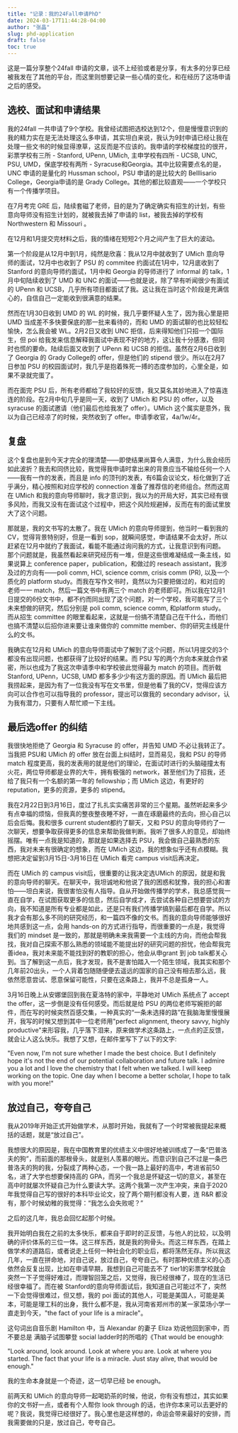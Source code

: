 ```yaml
---
title: "记录：我的24Fall申请PhD"
date: 2024-03-17T11:44:28-04:00
author: "张晶"
slug: phd-application
draft: false
toc: true
---
```


这是一篇分享整个24fall 申请的文章，谈不上经验或者是分享，有太多的分享已经被我发在了其他的平台，而这里则想要记录一些心情的变化，和在经历了这场申请之后的感受。

## 选校、面试和申请结果

我的24fall 一共申请了9个学校。我曾经试图把选校达到12个，但是慢慢意识到的我的精力实在是无法处理这么多申请，其实坦白来说，我认为9封申请已经让我在处理一些文书的时候显得潦草，这反而是不应该的。我申请的学校梯度拉的很开，彩票学校有三所 - Stanford, UPenn, UMich, 主申学校有四所 - UCSB, UNC, PSU, UMD，保底学校有两所 - Syracuse和Georgia。其中比较需要点名的是，UNC 申请的是量化的 Hussman school，PSU 申请的是比较大的 Belllisario College，Georgia申请的是 Grady College。其他的都比较直观——一个学校只有一个传播学项目。

在7月考完 GRE 后，陆续套磁了老师，目的是为了确定确实有招生的计划，有些意向导师没有招生计划的，就被我去掉了申请的 list，被我去掉的学校有 Northwestern 和 Missouri 。

在12月和1月提交完材料之后，我的情绪在短短2个月之间产生了巨大的波动。

第一个阶段是从12月中到1月，纯然是欣喜：我从12月中就收到了 UMich 意向导师的面试，12月中也收到了 PSU 的 commitee 约面试在1月中，12月底收到了 Stanford 的意向导师约面试，1月中和 Georgia 的导师进行了 informal 的 talk，1月中旬陆续收到了 UMD 和 UNC 的面试——也就是说，除了早有听闻很少有面试的 UPenn 和 UCSB，几乎所有项目都面试了我。这让我在当时这个阶段是充满信心的，自信自己一定能收到很满意的结果。

然而在1月30日收到 UMD 的 WL 的时候，我几乎要怀疑人生了，因为我心里是把 UMD 当成差不多快要保底的那一批来看待的，而和 UMD 的面试聊的也比较轻松愉快，怎么我会被 WL。2月2日又收到 UNC 拒信，后来得知他们只招一个国际生，但 poi 给我发来信息解释我面试中表现不好的地方，这让我十分感激，但同时也慌的要命。陆续后面又收到了 UPenn 和 UCSB 的拒信。虽然在2月6日收到了 Georgia 的 Grady College的 offer，但是他们的 stipend 很少。所以在2月7日参加 PSU 的校园面试时，我几乎是抱着殊死一搏的态度参加的，心里全是，如果不录就完蛋了。

而在面完 PSU 后，所有老师都给了我较好的反馈，我又莫名其妙地进入了惊喜连连的阶段。在2月中旬几乎是同一天，收到了 UMich 和 PSU 的 offer，以及 syracuse 的面试邀请（他们最后也给我发了 offer）。UMich 这个属实是意外，我以为自己已经凉了的时候，突然收到了 offer。申请季收官，4a/1w/4r。

## 复盘

这个复盘也是到今天才完全的理清楚——即使结果尚算令人满意，为什么我会经历如此波折？我去和同侪比较，我觉得我申请时拿出来的背景应当不输给任何一个人——我有一作的发表，而且是 info 的顶刊的发表，有6篇会议论文，标化做到了近乎满分，精心按照和对应学校的 connection 准备了推荐信的老师组合。然而这周在 UMich 和我的意向导师聊时，我才意识到，我以为的开局大好，其实已经有很多风险，而我又没有在面试这个过程中，把这个风险规避掉，反而在有的面试里放大了这个问题。

那就是，我的文书写的太散了。我在 UMich 的意向导师提到，他当时一看到我的 CV，觉得背景特别好，但是一看到 sop，就瞬间感觉，申请结果不会太好，所以赶紧在12月中就约了我面试，看能不能通过询问我的方式，让我意识到有问题。那个问题就是，我虽然看起来研究经历有一堆，但是这些很难凝结成一条主线，如果说算上 conference paper，publication，和做过的 reseach assistant，我涉及过的方向有——poli comm, HCI, science comm, crisis comm (PR), 以及一个质化的 platform study。而我在写作文书时，竟然以为只要把做过的，和对应的老师一一 match，然后一篇文书中有两三个 match 的老师即可。所以我在12月1日提交的6份文书中，都不约而同出现了这个问题，对一个学校，我可能写了三个未来想做的研究，然后分别是 poli comm, science comm, 和platform study。而从招生 committee 的眼里看起来，这就是一份搞不清楚自己在干什么，而他们也搞不清楚以后招你进来要让谁来做你的 committe member、你的研究主线是什么的文书。

我确实在12月和 UMich 的意向导师面试中了解到了这个问题，所以1月提交的3个都没有出现问题，也都获得了比较好的结果。而 PSU 写的两个方向本来就合作紧密，所以也成为了我这次申请季中和学校彼此觉得最为 match 的项目。而折戟Stanford, UPenn，UCSB, UMD 都多多少少有这方面的原因。而 UMich 最后把我捞起来，是因为有了一位我没有写在文书里，但是他看了我的CV，觉得应该方向可以合作也可以指导我的 professor，提出可以做我的 secondary advisor，认为我有潜力，只要有人帮忙顺一下主线。

## 最后选offer 的纠结

我很快地拒绝了 Georgia 和 Syracuse 的 offer，并告知 UMD 不必让我转正了。当我把 PSU和 UMich 的 offer 放在台面上纠结时，显而易见，我和 PSU 的导师 match 程度更高，我的发表用的就是他们的理论，在面试时进行的头脑碰撞太有火花，两位导师都是业界的大牛，拥有极强的 network，甚至他们为了招我，还给了我只有一个名额的第一年的 fellowship；而 UMich 这边，有更好的 reputation，更多的资源，更多的 stipend。

我在2月22日到3月16日，度过了扎扎实实痛苦非常的三个星期。虽然听起来多少有点幸福的烦恼，但我真的整夜整夜睡不好，一直在琢磨最终的去向，担心自己以后会后悔。我和很多 current student都约了聊天，又和 PSU 的意向导师约了一次聊天，想要争取获得更多的信息来帮助我做判断。我听了很多人的意见，却始终摇摆。唯有一点我是知道的，那就是如果选择去 PSU，我会做自己最熟悉的东西，我对未来有很确定的想象，而在 UMich 这边，我的想象似乎还有点模糊。我想把决定留到3月15日-3月16日在 UMich 看完 campus visit后再决定。

而在 UMich 的 campus visit后，很重要的让我决定选UMich 的原因，就是和我的意向导师的聊天。在聊天中，我坦诚地和他说了我的困惑和犹豫，我的担心和害怕——坦白来说，我很害怕没有人指导。自从开始做传播学的学术，我总感觉我一直在自学，在试图获取更多的信息，然后自学成才，去尝试各种自己想要尝试的方向，我不知道是所有专业都是如此，还是只有我们传播学搞到最后都在自学。所以我才会有那么多不同的研究经历，和一篇四不像的文书。而我的意向导师能够很好地共感到这一点，会用 hands-on 的方式进行指导，而很重要的一点是，我觉得我们的 mindset 是一致的，那就是明确未来我需要一个主线的方向，而他会帮我找，我对自己探索不那么熟悉的领域能不能提出好的研究问题的担忧，他会帮我完善idea，我对未来能不能找到好的教职的担心，他会从申grant 到 job talk都关心到。当了解到这一点后，我才发现，我不是害怕踏入一个陌生领域，我其实和那个几年前20出头，一个人背着包随随便便去遥远的国家的自己没有相去那么远，我依然愿意尝试、愿意保留可能性，只要在这条路上，我并不总是孤身一人。

3月16日晚上从安娜堡回到我在夏洛特的家中，平静地对 UMich 系统点了 accept the offer，这一步倒是没有任何感受。而后就是给 PSU 的两位老师写婉拒的邮件，而在写的时候突然百感交集，一种真实的“一条未选择的路”在我脑海里慢慢展开，我写的时候又想到其中一位老师用"perfect alignment, theory savvy, highly productive"来形容我，几乎落下泪来，原来做学术这条路上，一点点的正反馈，就会让人这么快乐。我想了又想，在邮件里写下了以下的文字:

"Even now, I'm not sure whether I made the best choice. But I definitely hope it's not the end of our potential collaboration and future talk. I admire you a lot and I love the chemistry that I felt when we talked. I will keep working on the topic. One day when I become a better scholar, I hope to talk with you more!"

## 放过自己，夸夸自己

我从2019年开始正式开始做学术，从那时开始，我就有了一个时常被我提起来概括的话题，就是“放过自己”。

我想很大的原因是，我在中国教育里的优绩主义中很好地被训练成了一条“巴普洛夫的狗”，而前面的那根骨头，就是别人羡慕的眼光。而意识到自己不过是一条巴普洛夫的狗的我，分裂成了两种心态，一个我一路上最好的高中，考进省前50名，进了大学也想要保持高的 GPA，而另一个我总是怀疑这一切的意义，甚至在高中时就屡次怀疑自己为什么要读大学。这两个我第一次产生冲突，来自于2020年我觉得自己写的很好的本科毕业论文，投了两个期刊都没有人要，连 R&R 都没有，那个时候幼稚的我觉得：“我怎么会失败呢？”

之后的这几年，我总会回忆起那个时候。

我开始明白我在之前的太多快乐，都来自于即时的正反馈，与他人的比较，以及明确的评价体系的三位一体。这三样东西，就是我的狗骨头。而这三样东西，在踏上做学术的道路后，或者说走上任何一种社会化的职业后，都将荡然无存。所以我这几年，一直在拼命地，对自己说，放过自己，夸夸自己。有时那种优绩主义的心态依然会反复出现，比如在申请早期，我想到自己可能去不了 tier1的彩票学校就会突然一下子觉得好难过，而理智回笼之后，又觉得，我已经很棒了，现在的生活已经很幸福了。而在被 Stanford的意向导师面试后，我知道自己可能过不了，突然一下会觉得很难过，但又想，我的 poi 面试的其他人，可能是美国人，可能是美本，可能是理工科的出身，我什么都不是，我从河南省郑州市的某一家菜场小学一直走到今天，"the fact of your life is a miracle"。

这句词出自音乐剧 Hamilton 中，当 Alexandar 的妻子 Eliza 劝说他回到家中，而不要总是 满脑子试图攀登 social ladder时的所唱的《That would be enough》:

"Look around, look around. Look at where you are. Look at where you started. The fact that your life is a miracle. Just stay alive, that would be enough."

我的生命本身就是一个奇迹，这一切早已经 be enough。

前两天和 UMich 的意向导师一起喝奶茶的时候，他说，你有没有想过，其实如果你的文书好一点，或者有个人帮你 look through 的话，也许你本来可以去更好的呢？我说，我觉得已经很好了。我心里也是这样想的，命运会带来最好的安排，而我需要做的只是，放过自己，夸夸自己。


